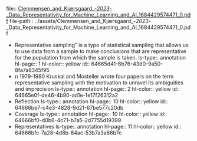 file:: [Clemmensen_and_Kjærsgaard_-_2023_-_Data_Representativity_for_Machine_Learning_and_AI_1684429574471_0.pdf](../assets/Clemmensen_and_Kjærsgaard_-_2023_-_Data_Representativity_for_Machine_Learning_and_AI_1684429574471_0.pdf)
file-path:: ../assets/Clemmensen_and_Kjærsgaard_-_2023_-_Data_Representativity_for_Machine_Learning_and_AI_1684429574471_0.pdf

- Representative sampling” is a type of statistical sampling that allows us to use data from a sample to make conclusions that are representative for the population from which the sample is taken.
  ls-type:: annotation
  hl-page:: 1
  hl-color:: yellow
  id:: 64665d41-6b76-43d0-9a50-8fa7a8345f95
- n 1979-1980 Kruskal and Mosteller wrote four papers on the term representative sampling with the motivation to unravel its ambiguities and imprecision
  ls-type:: annotation
  hl-page:: 2
  hl-color:: yellow
  id:: 64665e0f-de46-4b90-ad1e-1e17f26312a2
- Reflection
  ls-type:: annotation
  hl-page:: 10
  hl-color:: yellow
  id:: 64666be7-c4e3-4828-9d21-67be577c20db
- Coverage
  ls-type:: annotation
  hl-page:: 10
  hl-color:: yellow
  id:: 64666bf0-d0b6-4c71-b7a5-2d7755d19399
- Representatives
  ls-type:: annotation
  hl-page:: 11
  hl-color:: yellow
  id:: 64666bfc-7a28-4d8b-84ac-53b7a3a66b7c